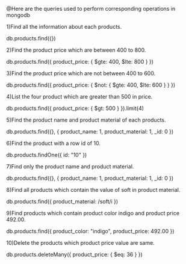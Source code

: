 @Here are the queries used to perform corresponding operations in mongodb



1)Find all the information about each products.

db.products.find({})

2)Find the product price which are between 400 to 800.

db.products.find({ product_price: { $gte: 400, $lte: 800 } })

3)Find the product price which are not between 400 to 600.

db.products.find({ product_price: { $not: { $gte: 400, $lte: 600 } } })

4)List the four product which are greater than 500 in price.

db.products.find({ product_price: { $gt: 500 } }).limit(4)

5)Find the product name and product material of each products.

db.products.find({}, { product_name: 1, product_material: 1, _id: 0 })

6)Find the product with a row id of 10.

db.products.findOne({ id: "10" })

7)Find only the product name and product material.

db.products.find({}, { product_name: 1, product_material: 1, _id: 0 })

8)Find all products which contain the value of soft in product material.

db.products.find({ product_material: /soft/i })

9)Find products which contain product color indigo  and product price 492.00.

db.products.find({ product_color: "indigo", product_price: 492.00 })

10)Delete the products which product price value are same.

db.products.deleteMany({ product_price: { $eq: 36 } })

